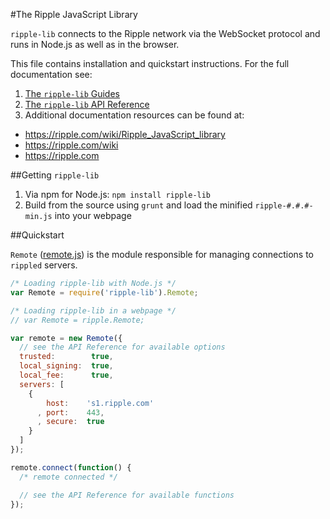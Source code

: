 #The Ripple JavaScript Library

`ripple-lib` connects to the Ripple network via the WebSocket protocol and runs in Node.js as well as in the browser.

This file contains installation and quickstart instructions. For the full documentation see:

1. [The `ripple-lib` Guides](docs/REFERENCE.md)
2. [The `ripple-lib` API Reference](docs/REFERENCE.md)
3. Additional documentation resources can be found at:
  + https://ripple.com/wiki/Ripple_JavaScript_library  
  + https://ripple.com/wiki  
  + https://ripple.com

##Getting `ripple-lib`

1. Via npm for Node.js: `npm install ripple-lib`
2. Build from the source using `grunt` and load the minified `ripple-#.#.#-min.js` into your webpage


##Quickstart

`Remote` ([remote.js](https://github.com/ripple/ripple-lib/blob/develop/src/js/ripple/remote.js)) is the module responsible for managing connections to `rippled` servers.

```js
/* Loading ripple-lib with Node.js */
var Remote = require('ripple-lib').Remote;

/* Loading ripple-lib in a webpage */
// var Remote = ripple.Remote;

var remote = new Remote({
  // see the API Reference for available options
  trusted:        true,
  local_signing:  true,
  local_fee:      true,
  servers: [
    {
        host:    's1.ripple.com'
      , port:    443,
      , secure:  true
    }
  ]
});

remote.connect(function() {
  /* remote connected */

  // see the API Reference for available functions
});
```
